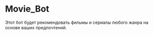 # Movie_Bot
Этот бот будет рекомендовать фильмы и сериалы любого жанра на основе ваших предпочтений.
